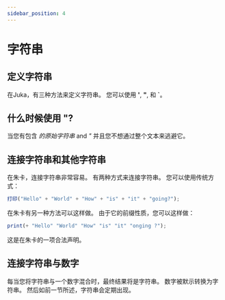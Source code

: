```yaml
---
sidebar_position: 4
---
```


# 字符串

## 定义字符串
在Juka，有三种方法来定义字符串。 您可以使用 **'**, **"**, 和 **`**。

## 什么时候使用 **"**?
当您有包含 *的原始字符串* and *"* 并且您不想通过整个文本来逃避它。

## 连接字符串和其他字符串
在朱卡，连接字符串非常容易。 有两种方式来连接字符串。 您可以使用传统方式：


```jsx
打印("Hello" + "World" + "How" + "is" + "it" + "going?");
```

在朱卡有另一种方法可以这样做。 由于它的前缀性质，您可以这样做：
```jsx
print(+ "Hello" "World" "How" "is" "it" "onging ?");
```

这是在朱卡的一项合法声明。

## 连接字符串与数字

每当您将字符串与一个数字混合时，最终结果将是字符串。 数字被默示转换为字符串。 然后如前一节所述，字符串会定期出现。
